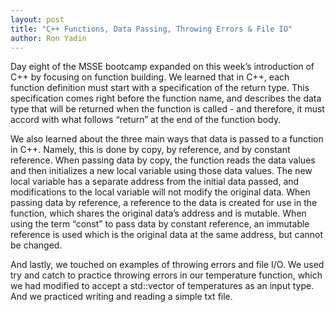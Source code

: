 ```yaml
---
layout: post
title: "C++ Functions, Data Passing, Throwing Errors & File IO"
author: Ron Yadin
---
```


Day eight of the MSSE bootcamp expanded on  this week’s introduction of C++ by focusing on function building. We learned that in C++, each function definition must start with a specification of the return type. This specification comes right before the function name, and describes the data type that will be returned when the function is called - and therefore, it must accord with what follows “return” at the end of the function body. 

We also learned about the three main ways that data is passed to a function in C++. Namely, this is done by copy, by reference, and by constant reference. When passing data by copy, the function reads the data values and then initializes a new local variable using those data values. The new local variable has a separate address from the initial data passed, and modifications to the local variable will not modify the original data. When passing data by reference, a reference to the data is created for use in the function, which shares the original data’s address and is mutable. When using the term “const” to pass data by constant reference, an immutable reference is used which is the original data at the same address, but cannot be changed. 

And lastly, we touched on examples of throwing errors and file I/O. We used try and catch to practice throwing errors in our temperature function, which we had modified to accept a std::vector of temperatures as an input type.  And we practiced writing and reading a simple txt file. 
